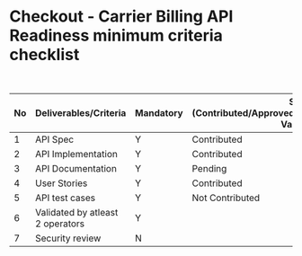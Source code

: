 # Checkout - Carrier Billing API Readiness minimum criteria checklist

<br>

| No | Deliverables/Criteria            | Mandatory | Status (Contributed/Approved/Pending/Validated/Partly-Validated)|
|----|----------------------------------|-----------|----------------------------                         
|  1 |API Spec                          |   Y       | Contributed            |
|  2 |API Implementation                |   Y       | Contributed            |
|  3 |API Documentation                 |   Y       | Pending                |
|  4 |User Stories                      |   Y       | Contributed            |
|  5 |API test cases                    |   Y       | Not Contributed        |
|  6 |Validated by atleast 2 operators  |   Y       |                        |                                             
|  7 |Security review                   |   N       |                        |
